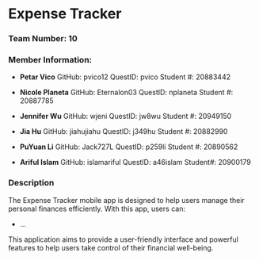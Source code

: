 # Expense Tracker

### Team Number: 10

### Member Information:
- **Petar Vico**
GitHub: pvico12
QuestID: pvico 
Student #: 20883442

- **Nicole Planeta**
GitHub: Eternalon03
QuestID: nplaneta
Student #: 20887785

- **Jennifer Wu**
GitHub: wjeni
QuestID: jw8wu
Student #: 20949150

- **Jia Hu**
GitHub: jiahujiahu
QuestID: j349hu
Student #: 20882990

- **PuYuan Li**
GitHub: Jack727L
QuestID: p259li
Student #: 20890562

- **Ariful Islam**
GitHub: islamariful
QuestID: a46islam
Student#: 20900179


### Description

The Expense Tracker mobile app is designed to help users manage their personal finances efficiently. With this app, users can:

- ...

This application aims to provide a user-friendly interface and powerful features to help users take control of their financial well-being.
